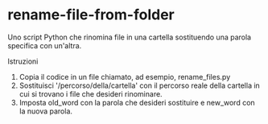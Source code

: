 # rename-file-from-folder
Uno script Python che rinomina file in una cartella sostituendo una parola specifica con un'altra.

Istruzioni
1. Copia il codice in un file chiamato, ad esempio, rename_files.py
2. Sostituisci '/percorso/della/cartella' con il percorso reale della cartella in cui si trovano i file che desideri rinominare.
3. Imposta old_word con la parola che desideri sostituire e new_word con la nuova parola.
